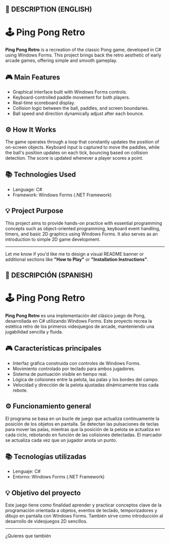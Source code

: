 ## 🚀 DESCRIPTION (ENGLISH)

# 🕹️ Ping Pong Retro

**Ping Pong Retro** is a recreation of the classic Pong game, developed in C# using Windows Forms. This project brings back the retro aesthetic of early arcade games, offering simple and smooth gameplay.

## 🎮 Main Features

- Graphical interface built with Windows Forms controls.
- Keyboard-controlled paddle movement for both players.
- Real-time scoreboard display.
- Collision logic between the ball, paddles, and screen boundaries.
- Ball speed and direction dynamically adjust after each bounce.

## ⚙️ How It Works

The game operates through a loop that constantly updates the position of on-screen objects. Keyboard input is captured to move the paddles, while the ball's position updates on each tick, bouncing based on collision detection. The score is updated whenever a player scores a point.

## 📚 Technologies Used

- Language: C#
- Framework: Windows Forms (.NET Framework)

## 💡 Project Purpose

This project aims to provide hands-on practice with essential programming concepts such as object-oriented programming, keyboard event handling, timers, and basic 2D graphics using Windows Forms. It also serves as an introduction to simple 2D game development.

---

Let me know if you'd like me to design a visual README banner or additional sections like **"How to Play"** or **"Installation Instructions"**.


## 🚀 DESCRIPCIÓN (SPANISH)

# 🕹️ Ping Pong Retro

**Ping Pong Retro** es una implementación del clásico juego de Pong, desarrollada en C# utilizando Windows Forms. Este proyecto recrea la estética retro de los primeros videojuegos de arcade, manteniendo una jugabilidad sencilla y fluida. 

## 🎮 Características principales

- Interfaz gráfica construida con controles de Windows Forms.
- Movimiento controlado por teclado para ambos jugadores.
- Sistema de puntuación visible en tiempo real.
- Lógica de colisiones entre la pelota, las palas y los bordes del campo.
- Velocidad y dirección de la pelota ajustadas dinámicamente tras cada rebote.

## ⚙️ Funcionamiento general

El programa se basa en un bucle de juego que actualiza continuamente la posición de los objetos en pantalla. Se detectan las pulsaciones de teclas para mover las palas, mientras que la posición de la pelota se actualiza en cada ciclo, rebotando en función de las colisiones detectadas. El marcador se actualiza cada vez que un jugador anota un punto. 

## 📚 Tecnologías utilizadas

- Lenguaje: C#
- Entorno: Windows Forms (.NET Framework)

## 💡 Objetivo del proyecto

Este juego tiene como finalidad aprender y practicar conceptos clave de la programación orientada a objetos, eventos de teclado, temporizadores y dibujo en pantalla con Windows Forms. También sirve como introducción al desarrollo de videojuegos 2D sencillos.

---

¿Quieres que también
